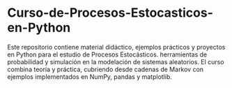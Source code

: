 # Curso-de-Procesos-Estocasticos-en-Python
Este repositorio contiene material didáctico, ejemplos prácticos y proyectos en Python para el estudio de Procesos Estocásticos. herramientas de probabilidad y simulación en la modelación de sistemas aleatorios.  El curso combina teoría y práctica, cubriendo desde cadenas de Markov con ejemplos implementados en NumPy, pandas y matplotlib.
